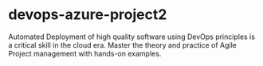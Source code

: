 # devops-azure-project2
Automated Deployment of high quality software using DevOps principles is a critical skill in the cloud era. Master the theory and practice of Agile Project management with hands-on examples.

